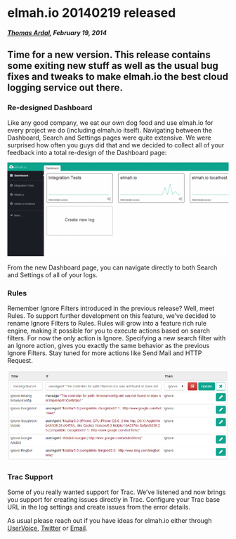 # elmah.io 20140219 released

##### [Thomas Ardal](http://elmah.io/about/), February 19, 2014

## Time for a new version. This release contains some exiting new stuff as well as the usual bug fixes and tweaks to make elmah.io the best cloud logging service out there.

### Re-designed Dashboard

Like any good company, we eat our own dog food and use elmah.io for every project we do (including elmah.io itself). Navigating between the Dashboard, Search and Settings pages were quite extensive. We were surprised how often you guys did that and we decided to collect all of your feedback into a total re-design of the Dashboard page:

![New Dashboard](/images/2014/02/newdashboard-1024x434.png)

From the new Dashboard page, you can navigate directly to both Search and Settings of all of your logs.

### Rules

Remember Ignore Filters introduced in the previous release? Well, meet Rules. To support further development on this feature, we’ve decided to rename Ignore Filters to Rules. Rules will grow into a feature rich rule engine, making it possible for you to execute actions based on search filters. For now the only action is Ignore. Specifying a new search filter with an Ignore action, gives you exactly the same behavior as the previous Ignore Filters. Stay tuned for more actions like Send Mail and HTTP Request.

![Rules](/images/2014/02/rules.png)

### Trac Support

Some of you really wanted support for Trac. We’ve listened and now brings you support for creating issues directly in Trac. Configure your Trac base URL in the log settings and create issues from the error details.

As usual please reach out if you have ideas for elmah.io either through [UserVoice](http://elmahio.uservoice.com/), [Twitter](https://twitter.com/elmah_io) or [Email](mailto:info@elmah.io).
